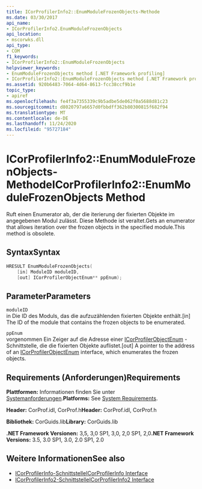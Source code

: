 ```yaml
---
title: ICorProfilerInfo2::EnumModuleFrozenObjects-Methode
ms.date: 03/30/2017
api_name:
- ICorProfilerInfo2.EnumModuleFrozenObjects
api_location:
- mscorwks.dll
api_type:
- COM
f1_keywords:
- ICorProfilerInfo2::EnumModuleFrozenObjects
helpviewer_keywords:
- EnumModuleFrozenObjects method [.NET Framework profiling]
- ICorProfilerInfo2::EnumModuleFrozenObjects method [.NET Framework profiling]
ms.assetid: 920b6483-7064-4d64-8613-fcc38ccf9b1e
topic_type:
- apiref
ms.openlocfilehash: fe4f3a7355339c9b5adbe5de062f0a5688d81c23
ms.sourcegitcommit: d8020797a6657d0fbbdff362b80300815f682f94
ms.translationtype: MT
ms.contentlocale: de-DE
ms.lasthandoff: 11/24/2020
ms.locfileid: "95727184"
---
```

# <a name="icorprofilerinfo2enummodulefrozenobjects-method"></a><span data-ttu-id="7c7d1-102">ICorProfilerInfo2::EnumModuleFrozenObjects-Methode</span><span class="sxs-lookup"><span data-stu-id="7c7d1-102">ICorProfilerInfo2::EnumModuleFrozenObjects Method</span></span>

<span data-ttu-id="7c7d1-103">Ruft einen Enumerator ab, der die iterierung der fixierten Objekte im angegebenen Modul zulässt. Diese Methode ist veraltet.</span><span class="sxs-lookup"><span data-stu-id="7c7d1-103">Gets an enumerator that allows iteration over the frozen objects in the specified module.This method is obsolete.</span></span>  
  
## <a name="syntax"></a><span data-ttu-id="7c7d1-104">Syntax</span><span class="sxs-lookup"><span data-stu-id="7c7d1-104">Syntax</span></span>  
  
```cpp  
HRESULT EnumModuleFrozenObjects(  
    [in] ModuleID moduleID,  
    [out] ICorProfilerObjectEnum** ppEnum);  
```  
  
## <a name="parameters"></a><span data-ttu-id="7c7d1-105">Parameter</span><span class="sxs-lookup"><span data-stu-id="7c7d1-105">Parameters</span></span>  

 `moduleID`  
 <span data-ttu-id="7c7d1-106">in Die ID des Moduls, das die aufzuzählenden fixierten Objekte enthält.</span><span class="sxs-lookup"><span data-stu-id="7c7d1-106">[in] The ID of the module that contains the frozen objects to be enumerated.</span></span>  
  
 `ppEnum`  
 <span data-ttu-id="7c7d1-107">vorgenommen Ein Zeiger auf die Adresse einer [ICorProfilerObjectEnum](icorprofilerobjectenum-interface.md) -Schnittstelle, die die fixierten Objekte auflistet.</span><span class="sxs-lookup"><span data-stu-id="7c7d1-107">[out] A pointer to the address of an [ICorProfilerObjectEnum](icorprofilerobjectenum-interface.md) interface, which enumerates the frozen objects.</span></span>  
  
## <a name="requirements"></a><span data-ttu-id="7c7d1-108">Requirements (Anforderungen)</span><span class="sxs-lookup"><span data-stu-id="7c7d1-108">Requirements</span></span>  

 <span data-ttu-id="7c7d1-109">**Plattformen:** Informationen finden Sie unter [Systemanforderungen](../../get-started/system-requirements.md).</span><span class="sxs-lookup"><span data-stu-id="7c7d1-109">**Platforms:** See [System Requirements](../../get-started/system-requirements.md).</span></span>  
  
 <span data-ttu-id="7c7d1-110">**Header:** CorProf.idl, CorProf.h</span><span class="sxs-lookup"><span data-stu-id="7c7d1-110">**Header:** CorProf.idl, CorProf.h</span></span>  
  
 <span data-ttu-id="7c7d1-111">**Bibliothek:** CorGuids.lib</span><span class="sxs-lookup"><span data-stu-id="7c7d1-111">**Library:** CorGuids.lib</span></span>  
  
 <span data-ttu-id="7c7d1-112">**.NET Framework Versionen:** 3,5, 3,0 SP1, 3,0, 2,0 SP1, 2,0</span><span class="sxs-lookup"><span data-stu-id="7c7d1-112">**.NET Framework Versions:** 3.5, 3.0 SP1, 3.0, 2.0 SP1, 2.0</span></span>  
  
## <a name="see-also"></a><span data-ttu-id="7c7d1-113">Weitere Informationen</span><span class="sxs-lookup"><span data-stu-id="7c7d1-113">See also</span></span>

- [<span data-ttu-id="7c7d1-114">ICorProfilerInfo-Schnittstelle</span><span class="sxs-lookup"><span data-stu-id="7c7d1-114">ICorProfilerInfo Interface</span></span>](icorprofilerinfo-interface.md)
- [<span data-ttu-id="7c7d1-115">ICorProfilerInfo2-Schnittstelle</span><span class="sxs-lookup"><span data-stu-id="7c7d1-115">ICorProfilerInfo2 Interface</span></span>](icorprofilerinfo2-interface.md)
